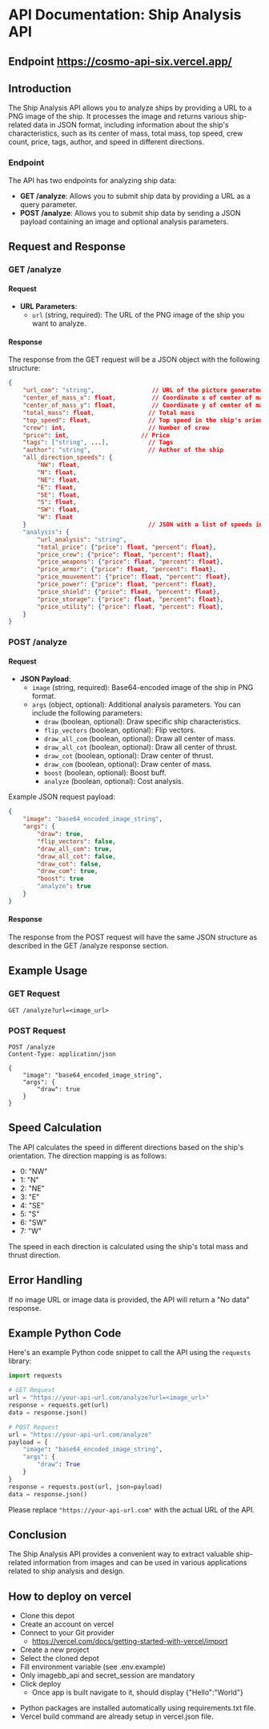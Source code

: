 # API Documentation: Ship Analysis API

## Endpoint https://cosmo-api-six.vercel.app/

## Introduction

The Ship Analysis API allows you to analyze ships by providing a URL to a PNG image of the ship. It processes the image and returns various ship-related data in JSON format, including information about the ship's characteristics, such as its center of mass, total mass, top speed, crew count, price, tags, author, and speed in different directions.

### Endpoint

The API has two endpoints for analyzing ship data:

- **GET /analyze**: Allows you to submit ship data by providing a URL as a query parameter.
- **POST /analyze**: Allows you to submit ship data by sending a JSON payload containing an image and optional analysis parameters.

## Request and Response

### GET /analyze

#### Request

- **URL Parameters**:
  - `url` (string, required): The URL of the PNG image of the ship you want to analyze.

#### Response

The response from the GET request will be a JSON object with the following structure:

```json
{
    "url_com": "string",                // URL of the picture generated
    "center_of_mass_x": float,          // Coordinate x of center of mass
    "center_of_mass_y": float,          // Coordinate y of center of mass
    "total_mass": float,               // Total mass
    "top_speed": float,                // Top speed in the ship's orientation
    "crew": int,                       // Number of crew
    "price": int,                    // Price
    "tags": ["string", ...],           // Tags
    "author": "string",                // Author of the ship
    "all_direction_speeds": {
        "NW": float,
        "N": float,
        "NE": float,
        "E": float,
        "SE": float,
        "S": float,
        "SW": float,
        "W": float
    }                                  // JSON with a list of speeds in all directions
    "analysis": {
        "url_analysis": "string",
        "total_price": {"price": float, "percent": float},
        "price_crew": {"price": float, "percent": float},
        "price_weapons": {"price": float, "percent": float},
        "price_armor": {"price": float, "percent": float},
        "price_mouvement": {"price": float, "percent": float},
        "price_power": {"price": float, "percent": float},
        "price_shield": {"price": float, "percent": float},
        "price_storage": {"price": float, "percent": float},
        "price_utility": {"price": float, "percent": float},
    }
}
```

### POST /analyze

#### Request

- **JSON Payload**:
  - `image` (string, required): Base64-encoded image of the ship in PNG format.
  - `args` (object, optional): Additional analysis parameters. You can include the following parameters:
    - `draw` (boolean, optional): Draw specific ship characteristics.
    - `flip_vectors` (boolean, optional): Flip vectors.
    - `draw_all_com` (boolean, optional): Draw all center of mass.
    - `draw_all_cot` (boolean, optional): Draw all center of thrust.
    - `draw_cot` (boolean, optional): Draw center of thrust.
    - `draw_com` (boolean, optional): Draw center of mass.
    - `boost` (boolean, optional): Boost buff.
    - `analyze` (boolean, optional): Cost analysis.

Example JSON request payload:

```json
{
    "image": "base64_encoded_image_string",
    "args": {
        "draw": true,
        "flip_vectors": false,
        "draw_all_com": true,
        "draw_all_cot": false,
        "draw_cot": false,
        "draw_com": true,
        "boost": true
        "analyze": true
    }
}
```

#### Response

The response from the POST request will have the same JSON structure as described in the GET /analyze response section.

## Example Usage

### GET Request

```http
GET /analyze?url=<image_url>
```

### POST Request

```http
POST /analyze
Content-Type: application/json

{
    "image": "base64_encoded_image_string",
    "args": {
        "draw": true
    }
}
```

## Speed Calculation

The API calculates the speed in different directions based on the ship's orientation. The direction mapping is as follows:

- 0: "NW"
- 1: "N"
- 2: "NE"
- 3: "E"
- 4: "SE"
- 5: "S"
- 6: "SW"
- 7: "W"

The speed in each direction is calculated using the ship's total mass and thrust direction.

## Error Handling

If no image URL or image data is provided, the API will return a "No data" response.

## Example Python Code

Here's an example Python code snippet to call the API using the `requests` library:

```python
import requests

# GET Request
url = "https://your-api-url.com/analyze?url=<image_url>"
response = requests.get(url)
data = response.json()

# POST Request
url = "https://your-api-url.com/analyze"
payload = {
    "image": "base64_encoded_image_string",
    "args": {
        "draw": True
    }
}
response = requests.post(url, json=payload)
data = response.json()
```

Please replace `"https://your-api-url.com"` with the actual URL of the API.

## Conclusion

The Ship Analysis API provides a convenient way to extract valuable ship-related information from images and can be used in various applications related to ship analysis and design.


## How to deploy on vercel
- Clone this depot
- Create an account on vercel
- Connect to your Git provider
  - https://vercel.com/docs/getting-started-with-vercel/import
- Create a new project
- Select the cloned depot
- Fill environment variable (see .env.example)
- Only imagebb_api and secret_session are mandatory
- Click deploy
  - Once app is built navigate to it, should display {"Hello":"World"}

* Python packages are installed automatically using requirements.txt file.
* Vercel build command are already setup in vercel.json file.
